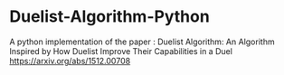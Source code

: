 # Duelist-Algorithm-Python
A python implementation of the paper : Duelist Algorithm: An Algorithm Inspired by How Duelist Improve Their Capabilities in a Duel
https://arxiv.org/abs/1512.00708
